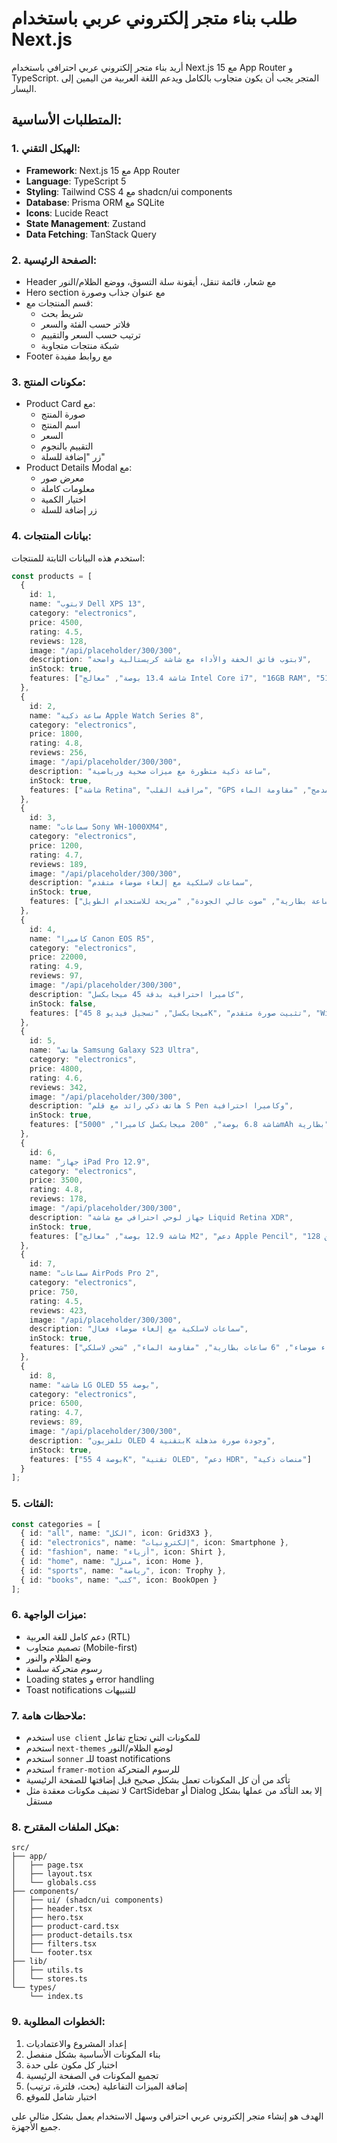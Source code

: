 # طلب بناء متجر إلكتروني عربي باستخدام Next.js

أريد بناء متجر إلكتروني عربي احترافي باستخدام Next.js 15 مع App Router و TypeScript. المتجر يجب أن يكون متجاوب بالكامل ويدعم اللغة العربية من اليمين إلى اليسار.

## المتطلبات الأساسية:

### 1. الهيكل التقني:
- **Framework**: Next.js 15 مع App Router
- **Language**: TypeScript 5
- **Styling**: Tailwind CSS 4 مع shadcn/ui components
- **Database**: Prisma ORM مع SQLite
- **Icons**: Lucide React
- **State Management**: Zustand
- **Data Fetching**: TanStack Query

### 2. الصفحة الرئيسية:
- Header مع شعار، قائمة تنقل، أيقونة سلة التسوق، ووضع الظلام/النور
- Hero section مع عنوان جذاب وصورة
- قسم المنتجات مع:
  - شريط بحث
  - فلاتر حسب الفئة والسعر
  - ترتيب حسب السعر والتقييم
  - شبكة منتجات متجاوبة
- Footer مع روابط مفيدة

### 3. مكونات المنتج:
- Product Card مع:
  - صورة المنتج
  - اسم المنتج
  - السعر
  - التقييم بالنجوم
  - زر "إضافة للسلة"
- Product Details Modal مع:
  - معرض صور
  - معلومات كاملة
  - اختيار الكمية
  - زر إضافة للسلة

### 4. بيانات المنتجات:
استخدم هذه البيانات الثابتة للمنتجات:

```typescript
const products = [
  {
    id: 1,
    name: "لابتوب Dell XPS 13",
    category: "electronics",
    price: 4500,
    rating: 4.5,
    reviews: 128,
    image: "/api/placeholder/300/300",
    description: "لابتوب فائق الخفة والأداء مع شاشة كريستالية واضحة",
    inStock: true,
    features: ["شاشة 13.4 بوصة", "معالج Intel Core i7", "16GB RAM", "512GB SSD"]
  },
  {
    id: 2,
    name: "ساعة ذكية Apple Watch Series 8",
    category: "electronics",
    price: 1800,
    rating: 4.8,
    reviews: 256,
    image: "/api/placeholder/300/300",
    description: "ساعة ذكية متطورة مع ميزات صحية ورياضية",
    inStock: true,
    features: ["شاشة Retina", "مراقبة القلب", "GPS مدمج", "مقاومة الماء"]
  },
  {
    id: 3,
    name: "سماعات Sony WH-1000XM4",
    category: "electronics",
    price: 1200,
    rating: 4.7,
    reviews: 189,
    image: "/api/placeholder/300/300",
    description: "سماعات لاسلكية مع إلغاء ضوضاء متقدم",
    inStock: true,
    features: ["إلغاء ضوضاء", "30 ساعة بطارية", "صوت عالي الجودة", "مريحة للاستخدام الطويل"]
  },
  {
    id: 4,
    name: "كاميرا Canon EOS R5",
    category: "electronics",
    price: 22000,
    rating: 4.9,
    reviews: 97,
    image: "/api/placeholder/300/300",
    description: "كاميرا احترافية بدقة 45 ميجابكسل",
    inStock: false,
    features: ["45 ميجابكسل", "تسجيل فيديو 8K", "تثبيت صورة متقدم", "WiFi و Bluetooth"]
  },
  {
    id: 5,
    name: "هاتف Samsung Galaxy S23 Ultra",
    category: "electronics",
    price: 4800,
    rating: 4.6,
    reviews: 342,
    image: "/api/placeholder/300/300",
    description: "هاتف ذكي رائد مع قلم S Pen وكاميرا احترافية",
    inStock: true,
    features: ["شاشة 6.8 بوصة", "200 ميجابكسل كاميرا", "5000mAh بطارية", "S Pen"]
  },
  {
    id: 6,
    name: "جهاز iPad Pro 12.9",
    category: "electronics",
    price: 3500,
    rating: 4.8,
    reviews: 178,
    image: "/api/placeholder/300/300",
    description: "جهاز لوحي احترافي مع شاشة Liquid Retina XDR",
    inStock: true,
    features: ["شاشة 12.9 بوصة", "معالج M2", "دعم Apple Pencil", "تخزين 128GB"]
  },
  {
    id: 7,
    name: "سماعات AirPods Pro 2",
    category: "electronics",
    price: 750,
    rating: 4.5,
    reviews: 423,
    image: "/api/placeholder/300/300",
    description: "سماعات لاسلكية مع إلغاء ضوضاء فعال",
    inStock: true,
    features: ["إلغاء ضوضاء", "6 ساعات بطارية", "مقاومة الماء", "شحن لاسلكي"]
  },
  {
    id: 8,
    name: "شاشة LG OLED 55 بوصة",
    category: "electronics",
    price: 6500,
    rating: 4.7,
    reviews: 89,
    image: "/api/placeholder/300/300",
    description: "تلفزيون OLED بتقنية 4K وجودة صورة مذهلة",
    inStock: true,
    features: ["55 بوصة 4K", "تقنية OLED", "دعم HDR", "منصات ذكية"]
  }
];
```

### 5. الفئات:
```typescript
const categories = [
  { id: "all", name: "الكل", icon: Grid3X3 },
  { id: "electronics", name: "إلكترونيات", icon: Smartphone },
  { id: "fashion", name: "أزياء", icon: Shirt },
  { id: "home", name: "منزل", icon: Home },
  { id: "sports", name: "رياضة", icon: Trophy },
  { id: "books", name: "كتب", icon: BookOpen }
];
```

### 6. ميزات الواجهة:
- دعم كامل للغة العربية (RTL)
- تصميم متجاوب (Mobile-first)
- وضع الظلام والنور
- رسوم متحركة سلسة
- Loading states و error handling
- Toast notifications للتنبيهات

### 7. ملاحظات هامة:
- استخدم `use client` للمكونات التي تحتاج تفاعل
- استخدم `next-themes` لوضع الظلام/النور
- استخدم `sonner` للـ toast notifications
- استخدم `framer-motion` للرسوم المتحركة
- تأكد من أن كل المكونات تعمل بشكل صحيح قبل إضافتها للصفحة الرئيسية
- لا تضيف مكونات معقدة مثل CartSidebar أو Dialog إلا بعد التأكد من عملها بشكل مستقل

### 8. هيكل الملفات المقترح:
```
src/
├── app/
│   ├── page.tsx
│   ├── layout.tsx
│   └── globals.css
├── components/
│   ├── ui/ (shadcn/ui components)
│   ├── header.tsx
│   ├── hero.tsx
│   ├── product-card.tsx
│   ├── product-details.tsx
│   ├── filters.tsx
│   └── footer.tsx
├── lib/
│   ├── utils.ts
│   └── stores.ts
└── types/
    └── index.ts
```

### 9. الخطوات المطلوبة:
1. إعداد المشروع والاعتماديات
2. بناء المكونات الأساسية بشكل منفصل
3. اختبار كل مكون على حدة
4. تجميع المكونات في الصفحة الرئيسية
5. إضافة الميزات التفاعلية (بحث، فلترة، ترتيب)
6. اختبار شامل للموقع

الهدف هو إنشاء متجر إلكتروني عربي احترافي وسهل الاستخدام يعمل بشكل مثالي على جميع الأجهزة.